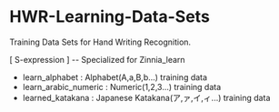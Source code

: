 HWR-Learning-Data-Sets
======================

Training Data Sets for Hand Writing Recognition.

[ S-expression ]
-- Specialized for Zinnia_learn

* learn_alphabet : Alphabet(A,a,B,b...) training data
* learn_arabic_numeric : Numeric(1,2,3...) training data
* learned_katakana : Japanese Katakana(ア,ァ,イ,ィ...) training data

